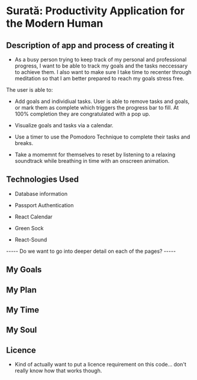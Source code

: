 # Surată: Productivity Application for the Modern Human

## Description of app and process of creating it

  * As a busy person trying to keep track of my personal and professional progress, I want to be able to track my goals and the tasks neccessary to achieve them. I also want to make sure I take time to recenter through meditation so that I am better prepared to reach my goals stress free.

The user is able to: 

  * Add goals and individiual tasks. User is able to remove tasks and goals, or mark them as complete which triggers the progress bar to fill. At 100% completion they are congratulated with a pop up.

  * Visualize goals and tasks via a calendar.

  * Use a timer to use the Pomodoro Technique to complete their tasks and breaks.

  * Take a momemnt for themselves to reset by listening to a relaxing soundtrack while breathing in time with an onscreen animation.

## Technologies Used

  * Database information

  * Passport Authentication

  * React Calendar 

  * Green Sock

  * React-Sound

----- Do we want to go into deeper detail on each of the pages? -----
## My Goals

## My Plan

## My Time

## My Soul

## Licence

 * Kind of actually want to put a licence requirement on this code... don't really know how that works though.
